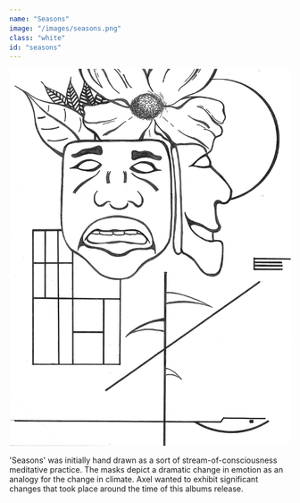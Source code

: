 ```yaml
---
name: "Seasons"
image: "/images/seasons.png"
class: "white"
id: "seasons"
---
```


<div class="season-sketch">
  <img src="/images/trippy-sketch.png" alt="">
</div>

<p class="push-0">
'Seasons' was initially hand drawn as a sort of stream-of-consciousness meditative practice. The masks depict a dramatic change in emotion as an analogy for the change in climate. Axel wanted to exhibit significant changes that took place around the time of this albums release.
</p>
